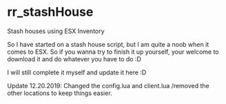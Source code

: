 # rr_stashHouse
Stash houses using ESX Inventory

So I have started on a stash house script, but I am quite a noob when it comes to ESX. So if you wanna try to finish it up yourself,
your welcome to download it and do whatever you have to do :D 

I will still complete it myself and update it here :D

Update 12.20.2019: 
Changed the config.lua and client.lua /removed the other locations to keep things easier.
